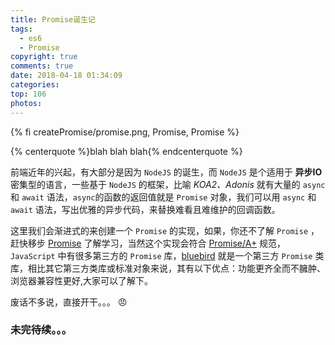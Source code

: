 ```yaml
---
title: Promise诞生记
tags:
  - es6
  - Promise
copyright: true
comments: true
date: 2018-04-18 01:34:09
categories:
top: 106
photos:
---
```


{% fi createPromise/promise.png, Promise, Promise %}

{% centerquote %}blah blah blah{% endcenterquote %}

前端近年的兴起，有大部分是因为 `NodeJS` 的诞生，而 `NodeJS` 是个适用于 **异步IO** 密集型的语言，一些基于 `NodeJS` 的框架，比喻 *KOA2、Adonis* 就有大量的 `async` 和 `await` 语法，`async`的函数的返回值就是 `Promise` 对象，我们可以用 `async` 和 `await` 语法，写出优雅的异步代码，来替换难看且难维护的回调函数。

这里我们会渐进式的来创建一个 `Promise` 的实现，如果，你还不了解 `Promise` ，赶快移步 [Promise](http://es6.ruanyifeng.com/#docs/promise) 了解学习，当然这个实现会符合 [Promise/A+](https://promisesaplus.com) 规范，`JavaScript` 中有很多第三方的 `Promise` 库，[bluebird](http://bluebirdjs.com/docs/getting-started.html) 就是一个第三方 `Promise` 类库，相比其它第三方类库或标准对象来说，其有以下优点：功能更齐全而不臃肿、浏览器兼容性更好,大家可以了解下。

<!-- more -->

废话不多说，直接开干。。。 😠


### 未完待续。。。